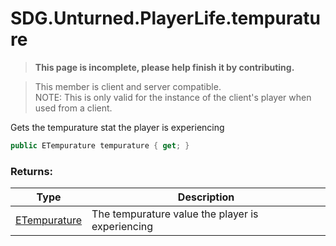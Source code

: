# SDG.Unturned.PlayerLife.tempurature

<blockquote><p><b>This page is incomplete, please help finish it by contributing.<p></b></blockquote>

> This member is client and server compatible.<br>
> NOTE: This is only valid for the instance of the client's player when used from a client.

Gets the tempurature stat the player is experiencing

```csharp
public ETempurature tempurature { get; }
```

### Returns:

Type | Description
------------ | -------------
[ETempurature](scripting/sdg/unturned/etempurature) | The tempurature value the player is experiencing